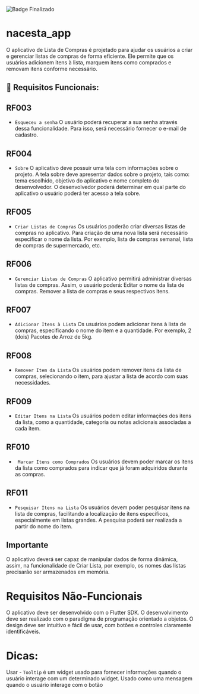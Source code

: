 ![Badge Finalizado](https://img.shields.io/badge/status%20finalizado)

# nacesta_app
O aplicativo de Lista de Compras é projetado para ajudar os usuários a criar e gerenciar listas de compras de forma eficiente. Ele permite que os usuários adicionem itens à lista, marquem itens como comprados e removam itens conforme necessário.


## 🔨 Requisitos Funcionais:

## RF003
- `Esqueceu a senha`
O usuário poderá recuperar a sua senha através dessa funcionalidade. Para isso, será necessário fornecer o e-mail de cadastro.


## RF004
- `Sobre`
O aplicativo deve possuir uma tela com informações sobre o projeto.  A tela sobre deve apresentar dados sobre o projeto, tais como: tema escolhido, objetivo do aplicativo e nome completo do desenvolvedor. 
O desenvolvedor poderá determinar em qual parte do aplicativo o usuário poderá ter acesso a tela sobre.


## RF005
- `Criar Listas de Compras`
Os usuários poderão criar diversas listas de compras no aplicativo. Para criação de uma nova lista será necessário especificar o nome da lista. Por exemplo, lista de compras semanal, lista de compras de supermercado, etc.


## RF006
- `Gerenciar Listas de Compras`
O aplicativo permitirá administrar diversas listas de compras. Assim, o usuário poderá:
Editar o nome da lista de compras.
Remover a lista de compras e seus respectivos itens.


## RF007
- `Adicionar Itens à Lista`
Os usuários podem adicionar itens à lista de compras, especificando o nome do item e a quantidade. Por exemplo, 2 (dois) Pacotes de Arroz de 5kg. 


## RF008
- `Remover Item da Lista`
Os usuários podem remover itens da lista de compras, selecionando o item, para ajustar a lista de acordo com suas necessidades.


## RF009
- `Editar Itens na Lista`
Os usuários podem editar informações dos itens da lista, como a quantidade, categoria ou notas adicionais associadas a cada item.


## RF010
- ` Marcar Itens como Comprados`
Os usuários devem poder marcar os itens da lista como comprados para indicar que já foram adquiridos durante as compras.


## RF011
- `Pesquisar Itens na Lista`
Os usuários devem poder pesquisar itens na lista de compras, facilitando a localização de itens específicos, especialmente em listas grandes. A pesquisa poderá ser realizada a partir do nome do item.


## Importante
O aplicativo deverá ser capaz de manipular dados de forma dinâmica, assim, na funcionalidade de Criar Lista, por exemplo, os nomes das listas precisarão ser armazenados em memória.


# Requisitos Não-Funcionais
O aplicativo deve ser desenvolvido com o Flutter SDK.
O desenvolvimento deve ser realizado com o paradigma de programação orientado a objetos.
O design deve ser intuitivo e fácil de usar, com botões e controles claramente identificáveis.


# Dicas:
Usar - `Tooltip` é um widget usado para fornecer informações quando o usuário interage com um determinado widget.
Usado como uma mensagem quando o usuário interage com o botão
